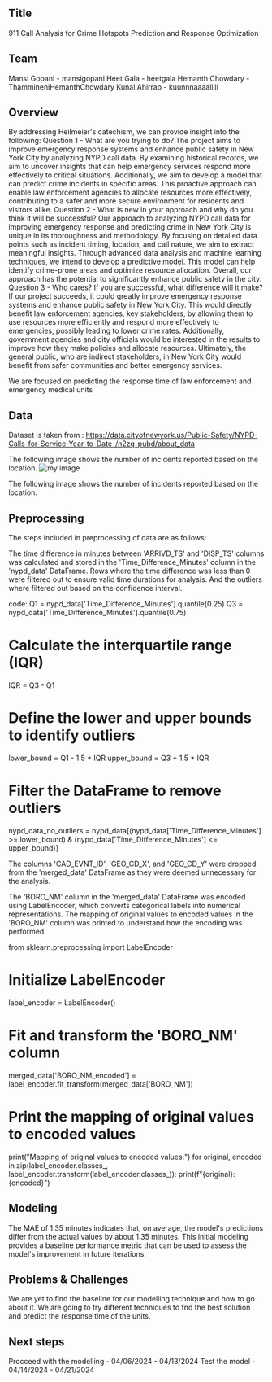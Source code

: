 ## Title

911 Call Analysis for Crime Hotspots Prediction and Response Optimization

## Team

Mansi Gopani - mansigopani
Heet Gala - heetgala
Hemanth Chowdary - ThammineniHemanthChowdary
Kunal Ahirrao - kuunnnaaaalllll

## Overview

By addressing Heilmeier's catechism, we can provide insight into the following:
Question 1 - What are you trying to do?
The project aims to improve emergency response systems and enhance public safety in New York City by analyzing NYPD call data. By
examining historical records, we aim to uncover insights that can help emergency services respond more effectively to critical situations.
Additionally, we aim to develop a model that can predict crime incidents in specific areas. This proactive approach can enable law
enforcement agencies to allocate resources more effectively, contributing to a safer and more secure environment for residents and
visitors alike.
Question 2 - What is new in your approach and why do you think it will be successful?
Our approach to analyzing NYPD call data for improving emergency response and predicting crime in New York City is unique in its
thoroughness and methodology. By focusing on detailed data points such as incident timing, location, and call nature, we aim to extract
meaningful insights. Through advanced data analysis and machine learning techniques, we intend to develop a predictive model. This
model can help identify crime-prone areas and optimize resource allocation. Overall, our approach has the potential to significantly
enhance public safety in the city.
Question 3 - Who cares? If you are successful, what difference will it make?
If our project succeeds, it could greatly improve emergency response systems and enhance public safety in New York City. This would directly benefit law enforcement agencies, key stakeholders, by allowing them to use resources more efficiently and respond more effectively to emergencies, possibly leading to lower crime rates. Additionally, government agencies and city officials would be interested in the results to improve how they make policies and allocate resources. Ultimately, the general public, who are indirect stakeholders, in New York City would benefit from safer communities and better emergency services.

We are focused on predicting the response time of law enforcement and emergency medical units  

## Data

Dataset is taken from : https://data.cityofnewyork.us/Public-Safety/NYPD-Calls-for-Service-Year-to-Date-/n2zq-pubd/about_data

The following image shows the number of incidents reported based on the location.
![my image](location.png)

The following image shows the number of incidents reported based on the location.

## Preprocessing

The steps included in preprocessing of data are as follows:

The time difference in minutes between 'ARRIVD_TS' and 'DISP_TS' columns was calculated and stored in the 'Time_Difference_Minutes' column in the 'nypd_data' DataFrame. Rows where the time difference was less than 0 were filtered out to ensure valid time durations for analysis. And the outliers where filtered out based on the confidence interval.

code: 
Q1 = nypd_data['Time_Difference_Minutes'].quantile(0.25)
Q3 = nypd_data['Time_Difference_Minutes'].quantile(0.75)

# Calculate the interquartile range (IQR)
IQR = Q3 - Q1

# Define the lower and upper bounds to identify outliers
lower_bound = Q1 - 1.5 * IQR
upper_bound = Q3 + 1.5 * IQR

# Filter the DataFrame to remove outliers
nypd_data_no_outliers = nypd_data[(nypd_data['Time_Difference_Minutes'] >= lower_bound) & (nypd_data['Time_Difference_Minutes'] <= upper_bound)]

The columns 'CAD_EVNT_ID', 'GEO_CD_X', and 'GEO_CD_Y' were dropped from the 'merged_data' DataFrame as they were deemed unnecessary for the analysis.

The 'BORO_NM' column in the 'merged_data' DataFrame was encoded using LabelEncoder, which converts categorical labels into numerical representations. The mapping of original values to encoded values in the 'BORO_NM' column was printed to understand how the encoding was performed.

from sklearn.preprocessing import LabelEncoder
# Initialize LabelEncoder
label_encoder = LabelEncoder()

# Fit and transform the 'BORO_NM' column
merged_data['BORO_NM_encoded'] = label_encoder.fit_transform(merged_data['BORO_NM'])

# Print the mapping of original values to encoded values
print("Mapping of original values to encoded values:")
for original, encoded in zip(label_encoder.classes_, label_encoder.transform(label_encoder.classes_)):
    print(f"{original}: {encoded}")

## Modeling

The MAE of 1.35 minutes indicates that, on average, the model's predictions differ from the actual values by about 1.35 minutes.
This initial modeling provides a baseline performance metric that can be used to assess the model's improvement in future iterations.

## Problems & Challenges

We are yet to find the baseline for our modelling technique and how to go about it. We are going to try different techniques to fnd the best solution and predict the response time of the units.

## Next steps

Procceed with the modelling - 04/06/2024 - 04/13/2024
Test the model - 04/14/2024 - 04/21/2024

